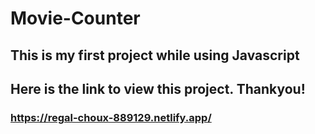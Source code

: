 # Movie-Counter
## This is my first project while using Javascript
## Here is the link to view this project. Thankyou!
### https://regal-choux-889129.netlify.app/
